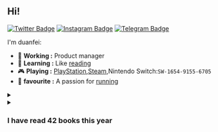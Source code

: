 ## Hi!

[![Twitter Badge](https://img.shields.io/badge/dynamic/json?style=flat-square&label=@FriendsA&labelColor=1da1f2&query=%24.data.totalSubs&url=https%3A%2F%2Fapi.spencerwoo.com%2Fsubstats%2F%3Fsource%3Dtwitter%26queryKey%3Dchawyehsu&color=282c34&logo=twitter&logoColor=white&longCache=true)](https://twitter.com/Bonjour_Ar)
[![Instagram Badge](https://img.shields.io/badge/dynamic/json?style=flat-square&labelColor=c13584&label=@FriendsA&query=%24.data.totalSubs&url=https%3A%2F%2Fapi.spencerwoo.com%2Fsubstats%2F%3Fsource%3Dinstagram%26queryKey%3Dchawyehsu&logo=instagram&logoColor=white&color=282c34&longCache=true)](https://www.instagram.com/alone_cmj)
[![Telegram Badge](https://img.shields.io/badge/dynamic/json?style=flat-square&label=@FriendsA&query=%24.data.totalSubs&url=https%3A%2F%2Fapi.spencerwoo.com%2Fsubstats%2F%3Fsource%3Dtelegram%26queryKey%3Dchawyehsu&logo=telegram&color=282c34&labelColor=0088cc&longCache=true)](https://t.me/s/Alone_cmj)

I'm duanfei:

- 🔭 **Working :** Product manager
- 📖 **Learning :** Like [reading](https://www.douban.com/people/137566058/)
- 🎮 **Playing :** [PlayStation](http://psnine.com/psnid/axmiao),[Steam](https://steamcommunity.com/id/duanf/),Nintendo Switch:`SW-1654-9155-6705`
- 🏃 **favourite :** A passion for [running](https://run.duanfei.org/)

<details>
<summary>
<!--START_SECTION:my_kindle-->
<details> <summary>  <h3> I have read 42 books this year </h3> </summary> 

| ID | Title | Authors | Date | 
 | ---- | ---- | ---- | ---- |
| 1 | [西方美学史：全2册](https://www.amazon.cn/dp/B088N76111) | 朱光潜 | 2022-05-28 |
| 2 | [女生呵护指南](https://www.amazon.cn/dp/B07W95WJG4) | 六层楼 | 2022-05-17 |
| 3 | [我们内心的冲突](https://www.amazon.cn/dp/B01H6UY7XW) | 卡伦·霍妮 | 2022-05-17 |
| 4 | [哲学的慰藉](https://www.amazon.cn/dp/B00JM2HNVG) | 阿兰·德波顿(Alain de Botton) | 2022-05-09 |
| 5 | [JaneEyre](https://www.amazon.cn/dp/B00A72VYQK) | Charlotte Brontë | 2022-05-02 |
| 6 | [陈寅恪的最后20年](https://www.amazon.cn/dp/B09DP72L5M) | 陆键东 | 2022-05-02 |
| 7 | [理想国](https://www.amazon.cn/dp/B009TQATQ6) | 柏拉图 (Plato) | 2022-04-23 |
| 8 | [编码：隐匿在计算机软硬件背后的语言](https://www.amazon.cn/dp/B08GC8288R) | 左飞,薛佟佟 | 2022-04-18 |
| 9 | [存在主义咖啡馆](https://www.amazon.cn/dp/B07BNC4CDG) | 莎拉·贝克韦尔 | 2022-04-18 |
| 10 | [回归故里](https://www.amazon.cn/dp/B08HYJNTXN) | 迪迪埃·埃里蓬 | 2022-03-11 |
| 11 | [沐猿而冠](https://www.amazon.cn/dp/B018THBGVW) | 辉格 | 2022-02-10 |
| 12 | [脑与意识：破解人类思维之迷](https://www.amazon.cn/dp/B07K6GV2W1) | 斯坦尼斯拉斯·迪昂 | 2022-02-10 |
| 13 | [古今数学思想](https://www.amazon.cn/dp/B07H4DS155) | 莫里斯·克莱因 | 2022-02-10 |
| 14 | [自我分析纲要](https://www.amazon.cn/dp/B08RD3SPXY) | 皮埃尔·布尔迪厄 | 2022-01-16 |
| 15 | [程序员修炼之道：通向务实的最高境界](https://www.amazon.cn/dp/B08BRGF8SL) | Andrew  Hunt(安德鲁·亨特) (美)David Thomas(大卫·托马斯) | 2022-01-10 |
| 16 | [把自己作为方法：与项飙谈话](https://www.amazon.cn/dp/B08H8FFS25) | 项飙,吴琦 | 2021-12-21 |
| 17 | [游叙弗伦·苏格拉底的申辩·克力同](https://www.amazon.cn/dp/B009TQAQL4) | 柏拉图 (Plato) | 2021-12-11 |
| 18 | [假面的告白](https://www.amazon.cn/dp/B09GB3CD34) | (日)三岛由纪夫 | 2021-12-06 |
| 19 | [报道伊斯兰：媒体与专家如何决定我们观看世界其他](https://www.amazon.cn/dp/B07JN6DXGR) | 爱德华·萨义德（Edward Said ） | 2021-11-07 |
| 20 | [桶川跟踪狂杀人事件](https://www.amazon.cn/dp/B096ZWB9CB) | 清水洁 | 2021-10-10 |
| 21 | [LittlePenguin:TheEmperorofAntarctica](https://www.amazon.cn/dp/B006TMKE5O) | Jonathan London | 2021-03-26 |
| 22 | [KindlePaperwhite用户指南第3版](https://www.amazon.cn/dp/B010O0SP8E) | Amazon | 2020-12-23 |
| 23 | [KindlePaperwhite用户指南](https://www.amazon.cn/dp/B0058GWBKS) | Amazon | 2020-12-23 |
| 24 | [第一推动丛书·综合系列:复杂](https://www.amazon.cn/dp/B01F8AUQ5A) | 梅拉妮·米歇尔 | 2020-12-17 |
| 25 | [把自己作为方法：与项飙谈话](https://www.amazon.cn/dp/B08H8FFS25) | 项飙,吴琦 | 2020-09-09 |
| 26 | [KindlePaperwhite用户指南第5版](https://www.amazon.cn/dp/B06Y2D4CBV) | Amazon | 2020-09-01 |
| 27 | [祈念守护人](https://www.amazon.cn/dp/B088YRMJ9N) | 东野圭吾 | 2020-07-04 |
| 28 | [俞军产品方法论](https://www.amazon.cn/dp/B084HDHGKH) | 俞军 | 2020-04-23 |
| 29 | [亲密陷阱：爱、欲望与平衡艺术](https://www.amazon.cn/dp/B083184QKQ) | [比利时]埃丝特·佩瑞尔 | 2020-04-06 |
| 30 | [女生呵护指南](https://www.amazon.cn/dp/B07W95WJG4) | 六层楼 | 2020-03-15 |
| 31 | [后真相时代](https://www.amazon.cn/dp/B084HBJYKB) | 赫克托·麦克唐纳 | 2020-02-29 |
| 32 | [少有人走的路1：心智成熟的旅程](https://www.amazon.cn/dp/B00V2TVLCE) | 斯科特·派克 | 2020-02-09 |
| 33 | [KindlePaperwhite用户指南第17版](https://www.amazon.cn/dp/B07VFYM7JY) | Amazon | 2019-12-25 |
| 34 | [文案的基本修养](https://www.amazon.cn/dp/B08138Z1CF) | 东东枪 | 2019-12-15 |
| 35 | [认知天性:让学习轻而易举的心理学规律](https://www.amazon.cn/dp/B07JZ7FZND) | 彼得·C·布朗,亨利·L·罗迪格三世... | 2019-11-13 |
| 36 | [罗茜计划：遇见一个合适的人有多难](https://www.amazon.cn/dp/B01GFM9AYS) | (澳)格雷姆·辛浦生 | 2019-08-15 |
| 37 | [KindlePaperwhite用户指南第16版](https://www.amazon.cn/dp/B07S5Q8V5Z) | Amazon | 2019-08-09 |
| 38 | [世界尽头的咖啡馆](https://www.amazon.cn/dp/B07S9QDDPF) | 约翰·史崔勒基 | 2019-08-04 |
| 39 | [大法官说了算](https://www.amazon.cn/dp/B00YDMVPUU) | 何帆 | 2019-08-02 |
| 40 | [产品思维](https://www.amazon.cn/dp/B07SPZG3WL) | 刘飞 | 2019-07-31 |
| 41 | [KindlePaperwhite用户指南第15版](https://www.amazon.cn/dp/B07PQNFV7F) | Amazon | 2019-07-09 |
| 42 | [性学三论](https://www.amazon.cn/dp/B00VLPOZU4) | 西格蒙德·弗洛伊德 | 2019-05-30 |

<!--END_SECTION:my_kindle-->
